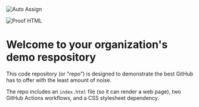 ![Auto Assign](https://github.com/the-snake-game-initiative-123/demo-repository/actions/workflows/auto-assign.yml/badge.svg)

![Proof HTML](https://github.com/the-snake-game-initiative-123/demo-repository/actions/workflows/proof-html.yml/badge.svg)

# Welcome to your organization's demo respository
This code repository (or "repo") is designed to demonstrate the best GitHub has to offer with the least amount of noise.

The repo includes an `index.html` file (so it can render a web page), two GitHub Actions workflows, and a CSS stylesheet dependency.
